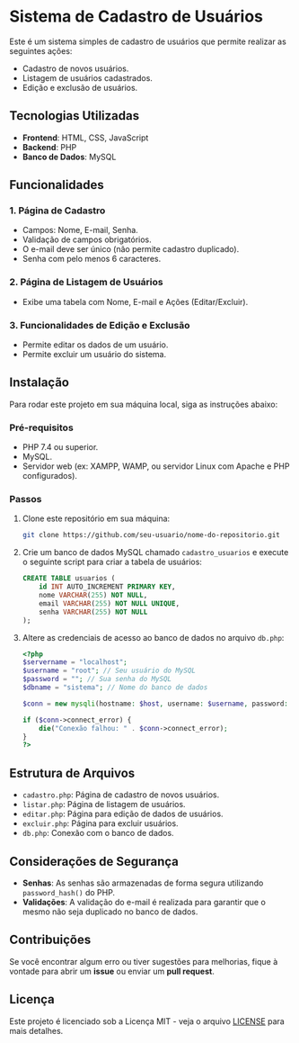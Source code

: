 # Sistema de Cadastro de Usuários

Este é um sistema simples de cadastro de usuários que permite realizar as seguintes ações:

- Cadastro de novos usuários.
- Listagem de usuários cadastrados.
- Edição e exclusão de usuários.

## Tecnologias Utilizadas

- **Frontend**: HTML, CSS, JavaScript
- **Backend**: PHP
- **Banco de Dados**: MySQL

## Funcionalidades

### 1. Página de Cadastro
- Campos: Nome, E-mail, Senha.
- Validação de campos obrigatórios.
- O e-mail deve ser único (não permite cadastro duplicado).
- Senha com pelo menos 6 caracteres.

### 2. Página de Listagem de Usuários
- Exibe uma tabela com Nome, E-mail e Ações (Editar/Excluir).

### 3. Funcionalidades de Edição e Exclusão
- Permite editar os dados de um usuário.
- Permite excluir um usuário do sistema.

## Instalação

Para rodar este projeto em sua máquina local, siga as instruções abaixo:

### Pré-requisitos

- PHP 7.4 ou superior.
- MySQL.
- Servidor web (ex: XAMPP, WAMP, ou servidor Linux com Apache e PHP configurados).

### Passos

1. Clone este repositório em sua máquina:
    ```bash
    git clone https://github.com/seu-usuario/nome-do-repositorio.git
    ```

2. Crie um banco de dados MySQL chamado `cadastro_usuarios` e execute o seguinte script para criar a tabela de usuários:

    ```sql
    CREATE TABLE usuarios (
        id INT AUTO_INCREMENT PRIMARY KEY,
        nome VARCHAR(255) NOT NULL,
        email VARCHAR(255) NOT NULL UNIQUE,
        senha VARCHAR(255) NOT NULL
    );
    ```

3. Altere as credenciais de acesso ao banco de dados no arquivo `db.php`:

    ```php
    <?php
    $servername = "localhost";
    $username = "root"; // Seu usuário do MySQL
    $password = ""; // Sua senha do MySQL
    $dbname = "sistema"; // Nome do banco de dados

    $conn = new mysqli(hostname: $host, username: $username, password: $password, database: $dbname);

    if ($conn->connect_error) {
        die("Conexão falhou: " . $conn->connect_error);
    }
    ?>
    ```

## Estrutura de Arquivos

- `cadastro.php`: Página de cadastro de novos usuários.
- `listar.php`: Página de listagem de usuários.
- `editar.php`: Página para edição de dados de usuários.
- `excluir.php`: Página para excluir usuários.
- `db.php`: Conexão com o banco de dados.

## Considerações de Segurança

- **Senhas**: As senhas são armazenadas de forma segura utilizando `password_hash()` do PHP.
- **Validações**: A validação do e-mail é realizada para garantir que o mesmo não seja duplicado no banco de dados.

## Contribuições

Se você encontrar algum erro ou tiver sugestões para melhorias, fique à vontade para abrir um **issue** ou enviar um **pull request**.

## Licença

Este projeto é licenciado sob a Licença MIT - veja o arquivo [LICENSE](LICENSE) para mais detalhes.

